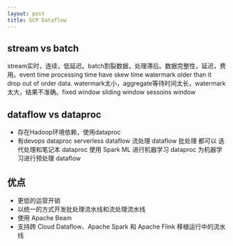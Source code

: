 ```yaml
---
layout: post
title: GCP Dataflow
---
```


## stream vs batch
stream实时，连续，低延迟。batch割裂数据，处理滞后。数据完整性，延迟，费用。event time processing time have skew time watermark older than it drop 
out of order data. watermark太小，aggregate等待时间太长，watermark太大，结果不准确。fixed window sliding window sessoins window

## dataflow vs dataproc
- 存在Hadoop环境依赖，使用dataproc
- 有devops dataproc serverless dataflow
流处理 dataflow
批处理 都可以
迭代处理和笔记本 dataproc
使用 Spark ML 进行机器学习 dataproc
为机器学习进行预处理	dataflow

## 优点
- 更低的运营开销
- 以统一的方式开发批处理流水线和流处理流水线
- 使用 Apache Beam
- 支持跨 Cloud Dataflow、Apache Spark 和 Apache Flink 移植运行中的流水线
